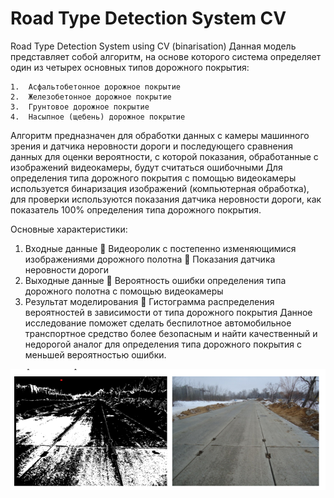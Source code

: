 # Road Type Detection System CV
Road Type Detection System using CV (binarisation)
Данная модель представляет собой алгоритм, на основе которого система определяет один из четырех основных типов дорожного покрытия:

    1.	Асфальтобетонное дорожное покрытие
    2.	Железобетонное дорожное покрытие
    3.	Грунтовое дорожное покрытие
    4.	Насыпное (щебень) дорожное покрытие 
    
Алгоритм предназначен для обработки данных с камеры машинного зрения и датчика неровности дороги и последующего сравнения данных для оценки вероятности, с которой показания, обработанные с изображений видеокамеры, будут считаться ошибочными
Для определения типа дорожного покрытия с помощью видеокамеры используется бинаризация изображений (компьютерная обработка), для проверки используются показания датчика неровности дороги, как показатель 100% определения типа дорожного покрытия.

Основные характеристики: 
  1.	Входные данные
    	Видеоролик с постепенно изменяющимися изображениями дорожного полотна
    	Показания датчика неровности дороги
  2.	Выходные данные
    	Вероятность ошибки определения типа дорожного полотна с помощью видеокамеры
  3.	Результат моделирования
    	Гистограмма распределения вероятностей в зависимости от типа дорожного покрытия
Данное исследование поможет сделать беспилотное автомобильное транспортное средство более безопасным и найти качественный и недорогой аналог для определения типа дорожного покрытия с меньшей вероятностью ошибки. 

![alt text](Рисунок1.png)

